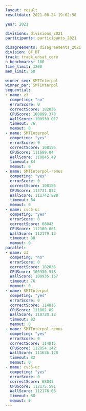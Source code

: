 ```yaml
---
layout: result
resultdate: 2021-08-24 19:02:50

year: 2021

divisions: divisions_2021
participants: participants_2021

disagreements: disagreements_2021
division: QF_DT
track: track_unsat_core
n_benchmarks: 100
time_limit: 1200
mem_limit: 60

winner_seq: SMTInterpol
winner_par: SMTInterpol
sequential:
- name: z3
  competing: "no"
  errorScore: 0
  correctScore: 182036
  CPUScore: 100899.378
  WallScore: 100939.017
  timeout: 76
  memout: 0
- name: SMTInterpol
  competing: "yes"
  errorScore: 0
  correctScore: 108156
  CPUScore: 111689.04
  WallScore: 110845.49
  timeout: 84
  memout: 0
- name: SMTInterpol-remus
  competing: "yes"
  errorScore: 0
  correctScore: 108156
  CPUScore: 112731.832
  WallScore: 111742.888
  timeout: 84
  memout: 0
- name: cvc5-uc
  competing: "yes"
  errorScore: 0
  correctScore: 68043
  CPUScore: 112160.661
  WallScore: 112179.13
  timeout: 88
  memout: 0
parallel:
- name: z3
  competing: "no"
  errorScore: 0
  correctScore: 182036
  CPUScore: 100930.518
  WallScore: 100935.157
  timeout: 76
  memout: 0
- name: SMTInterpol
  competing: "yes"
  errorScore: 0
  correctScore: 114815
  CPUScore: 111802.89
  WallScore: 110720.12
  timeout: 82
  memout: 0
- name: SMTInterpol-remus
  competing: "yes"
  errorScore: 0
  correctScore: 114815
  CPUScore: 112854.142
  WallScore: 111636.178
  timeout: 82
  memout: 0
- name: cvc5-uc
  competing: "yes"
  errorScore: 0
  correctScore: 68043
  CPUScore: 112175.591
  WallScore: 112176.03
  timeout: 88
  memout: 0
---
```

